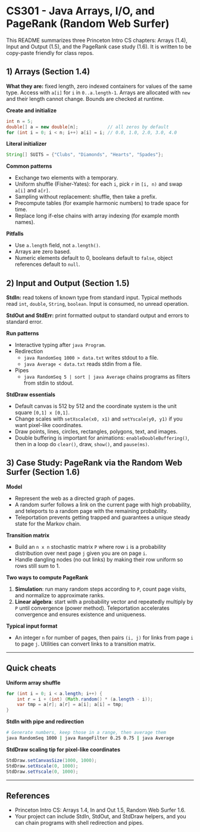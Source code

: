 # CS301 - Java Arrays, I/O, and PageRank (Random Web Surfer)

This README summarizes three Princeton Intro CS chapters: Arrays (1.4), Input and Output (1.5), and the PageRank case study (1.6). It is written to be copy-paste friendly for class repos.

## 1) Arrays (Section 1.4)

**What they are:** fixed length, zero indexed containers for values of the same type. Access with `a[i]` for `i` in `0..a.length-1`. Arrays are allocated with `new` and their length cannot change. Bounds are checked at runtime.

**Create and initialize**
```java
int n = 5;
double[] a = new double[n];           // all zeros by default
for (int i = 0; i < n; i++) a[i] = i; // 0.0, 1.0, 2.0, 3.0, 4.0
```

**Literal initializer**
```java
String[] SUITS = {"Clubs", "Diamonds", "Hearts", "Spades"};
```

**Common patterns**
- Exchange two elements with a temporary.
- Uniform shuffle (Fisher-Yates): for each `i`, pick `r` in `[i, n)` and swap `a[i]` and `a[r]`.
- Sampling without replacement: shuffle, then take a prefix.
- Precompute tables (for example harmonic numbers) to trade space for time.
- Replace long if-else chains with array indexing (for example month names).

**Pitfalls**
- Use `a.length` field, not `a.length()`.
- Arrays are zero based.
- Numeric elements default to 0, booleans default to `false`, object references default to `null`.

## 2) Input and Output (Section 1.5)

**StdIn:** read tokens of known type from standard input. Typical methods read `int`, `double`, `String`, `boolean`. Input is consumed, no unread operation.

**StdOut and StdErr:** print formatted output to standard output and errors to standard error.

**Run patterns**
- Interactive typing after `java Program`.
- Redirection
  - `java RandomSeq 1000 > data.txt` writes stdout to a file.
  - `java Average < data.txt` reads stdin from a file.
- Pipes
  - `java RandomSeq 5 | sort | java Average` chains programs as filters from stdin to stdout.

**StdDraw essentials**
- Default canvas is 512 by 512 and the coordinate system is the unit square `[0,1] x [0,1]`.
- Change scales with `setXscale(x0, x1)` and `setYscale(y0, y1)` if you want pixel-like coordinates.
- Draw points, lines, circles, rectangles, polygons, text, and images.
- Double buffering is important for animations: `enableDoubleBuffering()`, then in a loop do `clear()`, draw, `show()`, and `pause(ms)`.

## 3) Case Study: PageRank via the Random Web Surfer (Section 1.6)

**Model**
- Represent the web as a directed graph of pages.
- A random surfer follows a link on the current page with high probability, and teleports to a random page with the remaining probability.
- Teleportation prevents getting trapped and guarantees a unique steady state for the Markov chain.

**Transition matrix**
- Build an `n x n` stochastic matrix `P` where row `i` is a probability distribution over next page `j` given you are on page `i`.
- Handle dangling nodes (no out links) by making their row uniform so rows still sum to 1.

**Two ways to compute PageRank**
1. **Simulation**: run many random steps according to `P`, count page visits, and normalize to approximate ranks.
2. **Linear algebra**: start with a probability vector and repeatedly multiply by `P` until convergence (power method). Teleportation accelerates convergence and ensures existence and uniqueness.

**Typical input format**
- An integer `n` for number of pages, then pairs `(i, j)` for links from page `i` to page `j`. Utilities can convert links to a transition matrix.

---

## Quick cheats

**Uniform array shuffle**
```java
for (int i = 0; i < a.length; i++) {
    int r = i + (int) (Math.random() * (a.length - i));
    var tmp = a[r]; a[r] = a[i]; a[i] = tmp;
}
```

**StdIn with pipe and redirection**
```bash
# Generate numbers, keep those in a range, then average them
java RandomSeq 1000 | java RangeFilter 0.25 0.75 | java Average
```

**StdDraw scaling tip for pixel-like coordinates**
```java
StdDraw.setCanvasSize(1000, 1000);
StdDraw.setXscale(0, 1000);
StdDraw.setYscale(0, 1000);
```

---

## References
- Princeton Intro CS: Arrays 1.4, In and Out 1.5, Random Web Surfer 1.6.
- Your project can include StdIn, StdOut, and StdDraw helpers, and you can chain programs with shell redirection and pipes.
